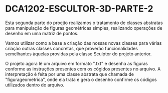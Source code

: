 # DCA1202-ESCULTOR-3D-PARTE-2

Esta segunda parte do proejto realizamos o tratamento de classes abstratas para manipulação de figuras geométricas simples, realizando operações de desenho em uma matriz de pontos.

Vamos utilizar como a base a criação das nossas novas classes para várias criação outras classes concretas, que proverão funcionalidades semelhantes àquelas providas pela classe Sculptor do projeto anterior.

O projeto agora lê um arquivo em formato ".txt" e desenha as figuras conforme as instruções presentes com os cógidos presentes no arquivo. A interpretação é feita por uma classe abstrata que chamada de "figurageometrica", onde ela trata e gera o desenho confirme os códigos utilizados dentro do arquivo. 
